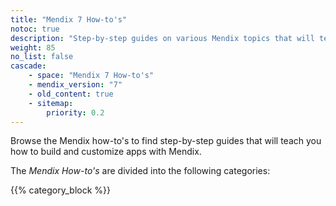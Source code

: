 ```yaml
---
title: "Mendix 7 How-to's"
notoc: true
description: "Step-by-step guides on various Mendix topics that will teach you how to build and customize apps."
weight: 85
no_list: false
cascade:
    - space: "Mendix 7 How-to's"
    - mendix_version: "7"
    - old_content: true
    - sitemap:
        priority: 0.2
---
```


Browse the Mendix how-to's to find step-by-step guides that will teach you how to build and customize apps with Mendix.

The *Mendix How-to's* are divided into the following categories:

{{% category_block %}}
